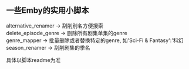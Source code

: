 ## 一些Emby的实用小脚本

alternative_renamer -> 刮削别名方便搜索  
delete_episode_genre -> 删除所有剧集单集的genre  
genre_mapper -> 批量删除或者替换特定的genre, 如'Sci-Fi & Fantasy':'科幻  
season_renamer -> 刮削剧集的季名    

具体以脚本readme为准  
